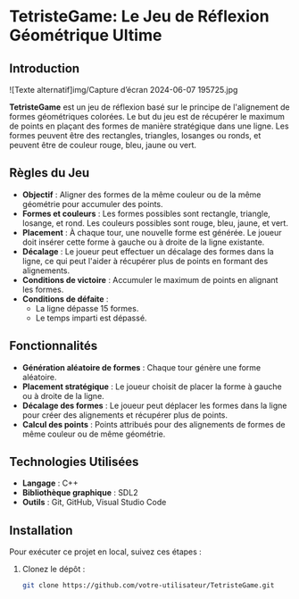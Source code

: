 # TetristeGame: Le Jeu de Réflexion Géométrique Ultime

## Introduction
![Texte alternatif]img/Capture d’écran 2024-06-07 195725.jpg

**TetristeGame** est un jeu de réflexion basé sur le principe de l'alignement de formes géométriques colorées. Le but du jeu est de récupérer le maximum de points en plaçant des formes de manière stratégique dans une ligne. Les formes peuvent être des rectangles, triangles, losanges ou ronds, et peuvent être de couleur rouge, bleu, jaune ou vert.

## Règles du Jeu
- **Objectif** : Aligner des formes de la même couleur ou de la même géométrie pour accumuler des points.
- **Formes et couleurs** : Les formes possibles sont rectangle, triangle, losange, et rond. Les couleurs possibles sont rouge, bleu, jaune, et vert.
- **Placement** : À chaque tour, une nouvelle forme est générée. Le joueur doit insérer cette forme à gauche ou à droite de la ligne existante.
- **Décalage** : Le joueur peut effectuer un décalage des formes dans la ligne, ce qui peut l'aider à récupérer plus de points en formant des alignements.
- **Conditions de victoire** : Accumuler le maximum de points en alignant les formes.
- **Conditions de défaite** : 
  - La ligne dépasse 15 formes.
  - Le temps imparti est dépassé.

## Fonctionnalités
- **Génération aléatoire de formes** : Chaque tour génère une forme aléatoire.
- **Placement stratégique** : Le joueur choisit de placer la forme à gauche ou à droite de la ligne.
- **Décalage des formes** : Le joueur peut déplacer les formes dans la ligne pour créer des alignements et récupérer plus de points.
- **Calcul des points** : Points attribués pour des alignements de formes de même couleur ou de même géométrie.

## Technologies Utilisées
- **Langage** : C++
- **Bibliothèque graphique** : SDL2
- **Outils** : Git, GitHub, Visual Studio Code

## Installation
Pour exécuter ce projet en local, suivez ces étapes :

1. Clonez le dépôt :
   ```bash
   git clone https://github.com/votre-utilisateur/TetristeGame.git
